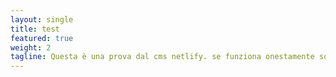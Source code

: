 ```yaml
---
layout: single
title: test
featured: true
weight: 2
tagline: Questa è una prova dal cms netlify. se funziona onestamente sono un genio!
---
```

